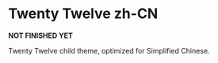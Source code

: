 # Twenty Twelve zh-CN

**NOT FINISHED YET**

Twenty Twelve child theme, optimized for Simplified Chinese.
